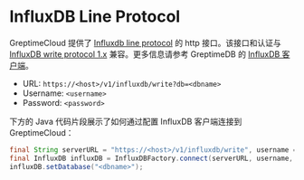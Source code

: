 # InfluxDB Line Protocol

GreptimeCloud 提供了 [Influxdb line protocol](https://docs.influxdata.com/influxdb/cloud/reference/syntax/line-protocol/) 的 http 接口。该接口和认证与 [InfluxDB write protocol 1.x](https://docs.influxdata.com/influxdb/v1.8/guides/write_data/#write-data-using-the-influxdb-api) 兼容。更多信息请参考 GreptimeDB 的 [InfluxDB 客户端](https://docs.greptime.cn/user-guide/clients/influxdb-line)。

- URL: `https://<host>/v1/influxdb/write?db=<dbname>`
- Username: `<username>`
- Password: `<password>`

下方的 Java 代码片段展示了如何通过配置 InfluxDB 客户端连接到 GreptimeCloud：

```java
final String serverURL = "https://<host>/v1/influxdb/write", username = "<username>", password = "<password>";
final InfluxDB influxDB = InfluxDBFactory.connect(serverURL, username, password);
influxDB.setDatabase("<dbname>");
```
